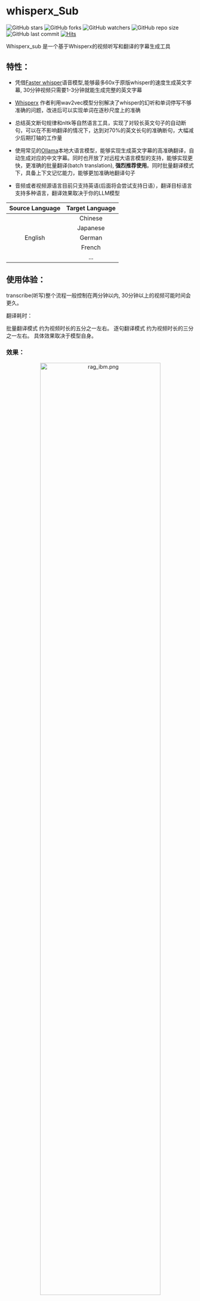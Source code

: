 # whisperx_Sub

![GitHub stars](https://img.shields.io/github/stars/hiddenblue/whisperx_Sub?style=social)
![GitHub forks](https://img.shields.io/github/forks/hiddenblue/whisperx_Sub?style=social)
![GitHub watchers](https://img.shields.io/github/watchers/hiddenblue/whisperx_Sub?style=social)
![GitHub repo size](https://img.shields.io/github/repo-size/hiddenblue/whisperx_Sub?)
![GitHub last commit](https://img.shields.io/github/last-commit/hiddenblue/whisperx_Sub?color=red)
[![Hits](https://hits.seeyoufarm.com/api/count/incr/badge.svg?url=https%3A%2F%2Fgithub.com%2Fhiddenblue%2Fwhisperx_Sub&count_bg=%2379C83D&title_bg=%23555555&icon=&icon_color=%23E7E7E7&title=hits&edge_flat=false)](https://hits.seeyoufarm.com)


Whisperx_sub 是一个基于Whisperx的视频听写和翻译的字幕生成工具

## 特性：

- 凭借[Faster whisper](https://github.com/guillaumekln/faster-whisper)语音模型,能够最多60x于原版whisper的速度生成英文字幕, 30分钟视频只需要1-3分钟就能生成完整的英文字幕

- [Whisperx](https://github.com/m-bain/whisperX) 作者利用wav2vec模型分别解决了whisper的幻听和单词停写不够准确的问题，改进后可以实现单词在逐秒尺度上的准确

- 总结英文断句规律和nltk等自然语言工具，实现了对较长英文句子的自动断句，可以在不影响翻译的情况下，达到对70%的英文长句的准确断句，大幅减少后期打轴的工作量

- 使用常见的[Ollama](https://github.com/ollama/ollama)本地大语言模型，能够实现生成英文字幕的高准确翻译，自动生成对应的中文字幕。同时也开放了对远程大语言模型的支持，能够实现更快，更准确的批量翻译(batch translation), **强烈推荐使用**。同时批量翻译模式下，具备上下文记忆能力，能够更加准确地翻译句子

- 音频或者视频源语言目前只支持英语(后面将会尝试支持日语），翻译目标语言支持多种语言，翻译效果取决于你的LLM模型

| Source Language | Target Language |
|:---------------:|:---------------:|
|                 |     Chinese     |
|                 |    Japanese     |
|     English     |     German      |
|                 |     French      |
|                 |       ...       |



## 使用体验：

transcribe(听写)整个流程一般控制在两分钟以内, 30分钟以上的视频可能时间会更久。

翻译耗时：

批量翻译模式 约为视频时长的五分之一左右。
逐句翻译模式 约为视频时长的三分之一左右。
具体效果取决于模型自身。

### 效果：

<div align=center>
<img src="../misc/rag_ibm.png" alt="rag_ibm.png" width="80%" height="80%">
</div>

<div align=center>
<img src="../misc/xelite.png" alt="xelite.png" width="80%" height="80%">
</div>

<div align=center>
<img src="../misc/xelite2.png" alt="xelite2.png" width="80%" height="80%">
</div>


---

> 部分无法分解的长句效果：


<div align=center>
<img src="../misc/pcworld1.png" alt="pcworld2.png" width="80%" height="80%">
</div>


**视频效果参考：**

[什么是RAG 检索增强生成 【What_is_Retrieval_Augmented_Generation_RAG】](https://www.bilibili.com/video/BV1Kf421d7kj/?vd_source=fc60a3443b9b14ad9f2afef0ca8b093c)


## 配置需求：

一张能够运行CUDA的Nvidia 显卡，具体配置需求参考whisper要求

2-10GB 显存的显卡应该都可以使用（2Gb以下的暂未测试过。

whisper模型共有5个大小，体积越大，transcribe精度越高，请根据你的显卡选择合适的模型。

|  Size  | Parameters | English-only model | Multilingual model | Required VRAM | Relative speed |
| :----: | :--------: | :----------------: | :----------------: | :-----------: | :------------: |
|  tiny  |    39 M    |     `tiny.en`      |       `tiny`       |     ~1 GB     |      ~32x      |
|  base  |    74 M    |     `base.en`      |       `base`       |     ~1 GB     |      ~16x      |
| small  |   244 M    |     `small.en`     |      `small`       |     ~2 GB     |      ~6x       |
| medium |   769 M    |    `medium.en`     |      `medium`      |     ~5 GB     |      ~2x       |
| large  |   1550 M   |        N/A         |      `large`       |    ~10 GB     |       1x       |

默认使用的是对应的faster whisper large_v2模型。


对于小显存的显卡，也推荐使用huggingface上whisper蒸馏模型，在尽可能的保留large v3 模型的精度的前提下，把显存的使用量从10GB降低到5GB左右。

[**distil-whisper**](https://github.com/huggingface/distil-whisper)

| Model                                                                      | Params / M | Rel. Latency ↑ | Short-Form WER ↓ | Long-Form WER ↓ |
|----------------------------------------------------------------------------|------------|----------------|------------------|-----------------|
| [large-v3](https://huggingface.co/openai/whisper-large-v3)                 | 1550       | 1.0            | **8.4**          | 11.0            |
| [large-v2](https://huggingface.co/openai/whisper-large-v2)                 | 1550       | 1.0            | 9.1              | 11.7            |
|                                                                            |            |                |                  |                 |
| [distil-large-v3](https://huggingface.co/distil-whisper/distil-large-v3)   | 756        | 6.3            | 9.7              | **10.8**        |
| [distil-large-v2](https://huggingface.co/distil-whisper/distil-large-v2)   | 756        | 5.8            | 10.1             | 11.6            |
| [distil-medium.en](https://huggingface.co/distil-whisper/distil-medium.en) | 394        | **6.8**        | 11.1             | 12.4            |
| [distil-small.en](https://huggingface.co/distil-whisper/distil-small.en)   | **166**    | 5.6            | 12.1             | 12.8            |


#### 翻译：
项目提供了Ollama模型支持，翻译的准确度，速度依GPU性能 模型性能而定。

> [!NOTE]
> 对于本地LLM模型，至少需要能够运行14B以上大小，否则完全无法保证翻译的质量。

本地模型建议使用单句翻译模型，批量翻译需要110b以上的模型。


> 作者推荐使用阿里的qwen 1.5 chat系列 模型，qwen 1.5 32b 量化模型在3090上表现良好，能够很好地实现单句准确翻译。


[**qwen 1.5 chat**](https://github.com/langchain-ai/langchain/assets/1011680/f0f0d0c9-f0f0-4f0f-8f0f-8f0f8f0f8f0f)

> [!NOTE]
>对于需要高准确度和批量翻译的用户，强烈建议使用大语言模型API，性能远超本地模型。


> [!WARNING]
>batch translation 需要大语言模型能够对自己的输出格式有严格的控制能力，**无法控制输出格式的模型尽量不要使用**
>batch translation 速度是逐句翻译的3-5倍速度，且更加节省tokens。

> 作者推荐使用阿里的qwen plus模型，qwen plus实现了在翻译质量、api价格、翻译速度上的完美平衡。

[**Qwen plus API**](https://help.aliyun.com/zh/dashscope/developer-reference/model-introduction?spm=a2c4g.11186623.0.0.746b46c1FXZPd1)

## 使用方法

### 1.下载源码

git命令clone源码

```
git clone https://github.com/hiddenblue/whisperx_Sub.git
```

 cd 进入源码目录`

```
cd whisperx_sub
```

首先根据**requirements.txt** 安装依赖

### 2.create a virtual environment with Python 3.10
```
conda create -n whisperx_sub python==3.10
```

```
conda activate whisperx_sub
```

### 3. Install other dependency in requirements.txt

*You need install Nvidia drivers for your GPU*

```
pip install -r requirements.txt
```


### 4.配置：

运行前需要在**config.py**文件当中配置运行需要的相关信息

填入目标音频文件的路径，task类型，translation 使用的大语言模型相关的api信息。

#### transcribe 参考配置：

```
# task type
# task could be "transcribe" or "all"

task = "transcribe"

# transcribe parameters

# 需要你配置的一些变量
# 音频或者视频文件路径
audio_file = "./openai_sample.mp3"
```

其中最重要的是配置填入需要处理的音频文件的路径。

task type 工作模式有两种，默认只进行transcribe
1. **transcribe**  只对音频文件进行听写操作。 

2. **all** 则先后对音频文件进行听写，然后利用LLM进行翻译，需要额外配置翻译参数。

#### translation 参考配置：

在配置好transcribe参数的基础上，需配置一个可以调用的大语言模型

config.py 文件当中进行配置

```
# subtitle translation parameters

is_using_local_model = False  # 是否使用本地大语言模型，默认为False

base_url = "http://localhost:11434/api/chat"    # 使用的大语言模型api，本地或者远程

translation_model_name = "qwen:32b-chat-v1.5-q5_K_M"  # LLM模型api

translation_prompt = ""    # 翻译字母时需要用到的prompt提示词，默认可以为空，内置提示词了

srt_file_name = ""   需要单独调用 翻译模式时需要指定的srt文件路径
```

### 运行

直接在terminal或者命令行当中执行whisperx_sub.py文件，或者在IDE中执行

```
python whisperx_sub.py
```

当看到命令行输出一系列信息后，说明程序开始执行了

根据需要transcribe的视频的时间，等待30s-3min后就能得到听写好的字幕文件

###  输出文件

未经长句分割的字幕文件位于output文件夹下。

output/cut目录下是经过长句分割的字幕文件。

翻译得到的字幕文件为音频文件名字 +CN-ZH.srt文件，位于output目录当中。

```
├── output
│   ├── cut
│   │   ├── openai_sample.json
│   │   ├── openai_sample.srt
│   │   ├── openai_sample.tsv
│   │   ├── openai_sample.txt
│   │   └── openai_sample.vtt
│   ├── openai_sample.json
│   ├── openai_sample.srt
│   ├── openai_sample.tsv
│   ├── openai_sample.txt
│   └── openai_sample.vtt
```

### TroubleShooting

你可能需要安装ffmpeg工具来实现对多种音频或者视频格式的支持，安装方法参考：
https://github.com/openai/whisper#setup

## Todo 

- 更多的语言支持，目前只支持英文（作者只会英语
- 更强的长句断句能力，目前通过手工分析只能解决70%的断句问题
- 图形化界面，需要一个GUI来降低使用门槛，方便广大用户
- 修复 whisperx自身的一些错误，提高transcribe的质量


## License 📜

This project is licensed under the [GPL-3.0 license](../LICENSE) - see the [LICENSE](../LICENSE) file for details. 📄


## 更新日志



## 参考的项目
1. [**Whisper**](https://github.com/openai/whisper)

2. [**Faster-whisper**](https://github.com/SYSTRAN/faster-whisper)

3. [**Whisperx**](https://github.com/m-bain/whisperX)

4. [**deepmultilingualpunctuation**](https://github.com/oliverguhr/deepmultilingualpunctuation)
